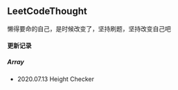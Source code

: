 ## LeetCodeThought

懒得要命的自己，是时候改变了，坚持刷题，坚持改变自己吧

#### 更新记录

##### Array
+ 2020.07.13 Height Checker
